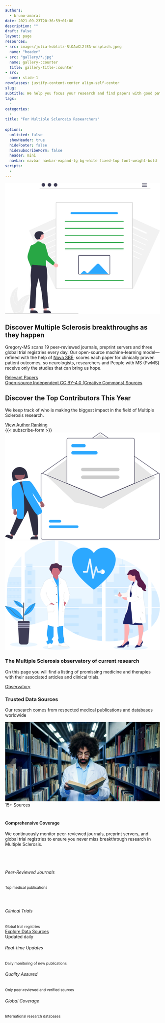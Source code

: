 ```yaml
---
authors:
  - bruno-amaral
date: 2021-09-23T20:36:59+01:00
description: ""
draft: false
layout: page
resources: 
- src: images/julia-koblitz-RlOAwXt2fEA-unsplash.jpeg
  name: "header"
- src: "gallery/*.jpg"
  name: gallery-:counter
  title: gallery-title-:counter
- src:
  name: slide-1
rowclasses: justify-content-center align-self-center
slug:
subtitle: We help you focus your research and find papers with good patient outcomes
tags: 
  - 
categories: 
  - 
title: "For Multiple Sclerosis Researchers"

options:
  unlisted: false
  showHeader: true
  hideFooter: false
  hideSubscribeForm: false
  header: mini
  navbar: navbar navbar-expand-lg bg-white fixed-top font-weight-bold
scripts:
  - 
---
```


</div>

<div class="row justify-content-center align-self-center mb-5 mt-5 p-md-5">
<div class="col-md-4 col-12 justify-content-center align-self-left align-left">
  <img src="images/undraw_Online_articles_re_yrkj.svg" class="float-left w-75 align-middle d-none d-md-block" alt="medical doctors" loading="lazy"/>
  </div>
  <div class="col-md-5 col-12 justify-content-center align-self-center">
  <h2>Discover Multiple Sclerosis breakthroughs as they happen</h2>
<p>Gregory-MS scans 19 peer-reviewed journals, preprint servers and three global trial registries every day. 
Our open-source machine-learning model—refined with the help of <a href="https://www.novasbe.unl.pt/en/">Nova SBE</a>; scores each paper for clinically proven patient outcomes, so neurologists, researchers and People with MS (PwMS) receive only the studies that can bring us hope.</p>
    <a href='{{< ref "/relevant/_index.md" >}}' class="btn btn-success btn-round btn-lg font-weight-bold " data-umami-event="click--observatory-researchers-page">Relevant Papers <i class="fas fa-arrow-circle-right"></i></a>
    		<div class="d-flex flex-wrap justify-content-left align-items-left">
			<a href="https://github.com/brunoamaral/gregory-ai" class="badge badge-pill badge-success mx-2 my-1" rel="noopener" aria-label="Open-source code on GitHub (external link)">
				<i class="fas fa-code mr-1"></i>Open-source
			</a>
			<a href="/about/" class="badge badge-pill badge-info mx-2 my-1" aria-label="Independent project governance">
				<i class="fas fa-user-shield mr-1"></i>Independent
			</a>
			<a href="https://creativecommons.org/licenses/by/4.0/" class="badge badge-pill badge-secondary mx-2 my-1" rel="noopener" aria-label="Content licensed CC BY 4.0 (external link)">
				<i class="fab fa-creative-commons mr-1"></i>CC BY-4.0
				<span class="sr-only">(Creative Commons)</span>
			</a>
      <a href="https://api.gregory-ms.com/sources/?subject_id=1&team_id=1" class="badge badge-pill badge-warning mx-2 my-1" rel="noopener" aria-label="API endpoint for sources">
        <i class="fa-solid fa-book-medical mr-1"></i>Sources
      </a>
		</div>
  </div>
</div>
<!-- Trust ribbon -->
<div class="bg-light border-top py-2">
	<div class="container">
	</div>
</div>
<!-- /Trust ribbon -->

<div class="row justify-content-center align-items-center py-5 bg-light">
  <div class="col-md-8 text-center">
    <h2 class=" ">Discover the Top Contributors This Year</h2>
    <p class="lead">We keep track of who is making the biggest impact in the field of Multiple Sclerosis research.</p>
    <a href="/authors/ranking/" class="btn btn-primary btn-lg font-weight-bold" role="button">View Author Ranking <i class="fas fa-arrow-right ml-2"></i></a>
  </div>
</div>

<div class="row justify-content-center align-self-center p-md-5 bg-grey">
  <div class="col-md-5 col-12 justify-content-center align-self-center ">
      <div class="col-md-12 ml-auto mr-auto">
                {{< subscribe-form >}}
              </div>
  </div>
  <div class="col-md-5 col-12 justify-content-center align-self-center">
    <img src="images/undraw_subscribe_vspl.svg" class="w-50 align-middle d-none d-md-block ml-auto mr-auto" alt="Email newsletter" loading="lazy"/>
  </div>  
</div>





<div class="row justify-content-center align-self-center mb-5 p-md-5">
<div class="col-md-5 col-12 justify-content-center align-self-center align-right ">
  <img src="images/undraw_medicine_b1ol.svg" class="w-50 align-middle d-none d-md-block float-left" alt="medical doctors" loading="lazy" />
  </div>
  <div class="col-md-5 col-12 justify-content-center align-self-center">
  
  <h3 class="">The Multiple Sclerosis observatory of current research</h3>
  
  <p class="lead font-weight-normal">On this page you will find a listing of promissing medicine and therapies with their associated articles and clinical trials.</p>
  
  <a href='{{< ref "/observatory/_index.md" >}}' class="btn btn-success btn-round btn-lg font-weight-bold " data-umami-event="click--observatory-researchers-page">Observatory <i class="fas fa-arrow-circle-right"></i></a>
</div>  
</div>


<!-- Data Sources Section -->
<div class="container-fluid bg-light py-5">
  <div class="container">
    <div class="row justify-content-center">
      <div class="col-lg-10">
        <!-- Section Header -->
        <div class="text-center mb-5">
          <h3 class="display-4 font-weight-bold text-dark mb-3">Trusted Data Sources</h3>
          <p class="lead text-muted font-weight-normal">Our research comes from respected medical publications and databases worldwide</p>
        </div>
        <!-- Main Content Card -->
        <div class="card shadow-lg border-0 rounded-lg overflow-hidden">
          <div class="card-body p-0">
            <div class="row no-gutters align-items-center">
              <!-- Image Column -->
              <div class="col-md-5">
                <div class="position-relative h-100" style="min-height: 300px;">
                  <img src="images/getty-images-Useu3JMZu6g-unsplash.jpg" 
                       class="w-100 h-100 object-cover" 
                       alt="Medical research and data sources" 
                       loading="lazy" 
                       style="object-fit: cover;" />
                  <div class="position-absolute" style="top: 20px; left: 20px;">
                    <span class="badge badge-primary badge-pill px-3 py-2">
                      <i class="fas fa-database mr-2"></i>15+ Sources
                    </span>
                  </div>
                </div>
              </div>
              <!-- Content Column -->
              <div class="col-md-7">
                <div class="p-5">
                  <div class="mb-4">
                    <h4 class="font-weight-bold text-dark mb-3">Comprehensive Coverage</h4>
                    <p class="text-muted mb-4">
                      We continuously monitor peer-reviewed journals, preprint servers, and global trial registries 
                      to ensure you never miss breakthrough research in Multiple Sclerosis.
                    </p>
                  </div>
                  <!-- Features List -->
                  <div class="mb-4">
                    <div class="row">
                      <div class="col-sm-6 mb-3">
                        <div class="d-flex align-items-center justify-content-center justify-content-sm-start">
                          <div class="bg-primary rounded-circle p-2 mr-3 d-flex align-items-center justify-content-center" style="width: 40px; height: 40px;">
                            <i class="fas fa-journal-whills text-white" style="font-size: 1rem;"></i>
                          </div>
                          <div>
                            <h6 class="mb-1 font-weight-bold">Peer-Reviewed Journals</h6>
                            <small class="text-muted">Top medical publications</small>
                          </div>
                        </div>
                      </div>
                      <div class="col-sm-6 mb-3">
                        <div class="d-flex align-items-center justify-content-center justify-content-sm-start">
                          <div class="bg-success rounded-circle d-flex align-items-center justify-content-center mr-3" style="width: 40px; height: 40px; min-width: 40px;">
                            <i class="fas fa-flask text-white" style="font-size: 0.9rem;"></i>
                          </div>
                          <div>
                            <h6 class="mb-1 font-weight-bold">Clinical Trials</h6>
                            <small class="text-muted">Global trial registries</small>
                          </div>
                        </div>
                      </div>
                    </div>
                  </div>
                  <!-- CTA Button -->
                  <div class="d-flex flex-column flex-sm-row align-items-start">
                    <a href='{{< ref "/sources/index.md" >}}' 
                       class="btn btn-primary btn-lg font-weight-bold shadow-sm mb-3 mb-sm-0 mr-sm-3" 
                       data-umami-event="click--more-info-on-sources-researchers-page">
                      <i class="fas fa-database mr-2"></i>Explore Data Sources
                    </a>
                    <div class="text-muted small align-self-sm-center">
                      <i class="fas fa-sync-alt mr-1"></i>Updated daily
                    </div>
                  </div>
                </div>
              </div>
            </div>
          </div>
        </div>
        <!-- Additional Info Cards -->
        <div class="row mt-4">
          <div class="col-md-4 mb-3">
            <div class="card border-0 bg-transparent text-center">
              <div class="card-body py-3">
                <div class="text-primary mb-2">
                  <i class="fas fa-clock" style="font-size: 2rem;"></i>
                </div>
                <h6 class="font-weight-bold">Real-time Updates</h6>
                <small class="text-muted">Daily monitoring of new publications</small>
              </div>
            </div>
          </div>
          <div class="col-md-4 mb-3">
            <div class="card border-0 bg-transparent text-center">
              <div class="card-body py-3">
                <div class="text-success mb-2">
                  <i class="fas fa-award" style="font-size: 2rem;"></i>
                </div>
                <h6 class="font-weight-bold">Quality Assured</h6>
                <small class="text-muted">Only peer-reviewed and verified sources</small>
              </div>
            </div>
          </div>
          <div class="col-md-4 mb-3">
            <div class="card border-0 bg-transparent text-center">
              <div class="card-body py-3">
                <div class="text-info mb-2">
                  <i class="fas fa-globe" style="font-size: 2rem;"></i>
                </div>
                <h6 class="font-weight-bold">Global Coverage</h6>
                <small class="text-muted">International research databases</small>
              </div>
            </div>
          </div>
        </div>
      </div>
    </div>
  </div>
</div>